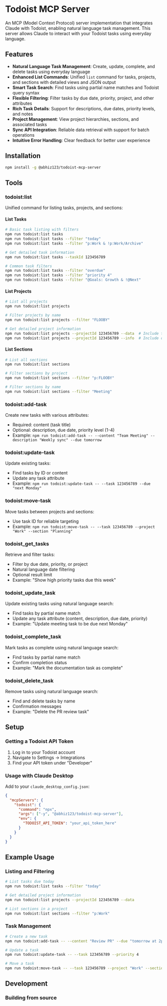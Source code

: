 # Todoist MCP Server

An MCP (Model Context Protocol) server implementation that integrates Claude with Todoist, enabling natural language task management. This server allows Claude to interact with your Todoist tasks using everyday language.

## Features

* **Natural Language Task Management**: Create, update, complete, and delete tasks using everyday language
* **Enhanced List Commands**: Unified `list` command for tasks, projects, and sections with detailed views and JSON output
* **Smart Task Search**: Find tasks using partial name matches and Todoist query syntax
* **Flexible Filtering**: Filter tasks by due date, priority, project, and other attributes
* **Rich Task Details**: Support for descriptions, due dates, priority levels, and notes
* **Project Management**: View project hierarchies, sections, and associated tasks
* **Sync API Integration**: Reliable data retrieval with support for batch operations
* **Intuitive Error Handling**: Clear feedback for better user experience

## Installation

```bash
npm install -g @abhiz123/todoist-mcp-server
```

## Tools

### todoist:list
Unified command for listing tasks, projects, and sections:

#### List Tasks
```bash
# Basic task listing with filters
npm run todoist:list tasks
npm run todoist:list tasks --filter "today"
npm run todoist:list tasks --filter "p:Work & !p:Work/Archive"

# Get detailed task information
npm run todoist:list tasks --taskId 123456789

# Common task filters
npm run todoist:list tasks --filter "overdue"
npm run todoist:list tasks --filter "priority 4"
npm run todoist:list tasks --filter "@Goals: Growth & !@Next"
```

#### List Projects
```bash
# List all projects
npm run todoist:list projects

# Filter projects by name
npm run todoist:list projects --filter "FLOOBY"

# Get detailed project information
npm run todoist:list projects --projectId 123456789 --data  # Include tasks, sections, notes
npm run todoist:list projects --projectId 123456789 --info  # Include only project info and notes
```

#### List Sections
```bash
# List all sections
npm run todoist:list sections

# Filter sections by project
npm run todoist:list sections --filter "p:FLOOBY"

# Filter sections by name
npm run todoist:list sections --filter "Meeting"
```

### todoist:add-task
Create new tasks with various attributes:
* Required: content (task title)
* Optional: description, due date, priority level (1-4)
* Example: `npm run todoist:add-task -- --content "Team Meeting" --description "Weekly sync" --due tomorrow`

### todoist:update-task
Update existing tasks:
* Find tasks by ID or content
* Update any task attribute
* Example: `npm run todoist:update-task -- --task 123456789 --due "next Monday"`

### todoist:move-task
Move tasks between projects and sections:
* Use task ID for reliable targeting
* Example: `npm run todoist:move-task -- --task 123456789 --project "Work" --section "Planning"`

### todoist_get_tasks
Retrieve and filter tasks:
* Filter by due date, priority, or project
* Natural language date filtering
* Optional result limit
* Example: "Show high priority tasks due this week"

### todoist_update_task
Update existing tasks using natural language search:
* Find tasks by partial name match
* Update any task attribute (content, description, due date, priority)
* Example: "Update meeting task to be due next Monday"

### todoist_complete_task
Mark tasks as complete using natural language search:
* Find tasks by partial name match
* Confirm completion status
* Example: "Mark the documentation task as complete"

### todoist_delete_task
Remove tasks using natural language search:
* Find and delete tasks by name
* Confirmation messages
* Example: "Delete the PR review task"

## Setup

### Getting a Todoist API Token
1. Log in to your Todoist account
2. Navigate to Settings → Integrations
3. Find your API token under "Developer"

### Usage with Claude Desktop

Add to your `claude_desktop_config.json`:

```json
{
  "mcpServers": {
    "todoist": {
      "command": "npx",
      "args": ["-y", "@abhiz123/todoist-mcp-server"],
      "env": {
        "TODOIST_API_TOKEN": "your_api_token_here"
      }
    }
  }
}
```

## Example Usage

### Listing and Filtering
```bash
# List tasks due today
npm run todoist:list tasks --filter "today"

# Get detailed project information
npm run todoist:list projects --projectId 123456789 --data

# List sections in a project
npm run todoist:list sections --filter "p:Work"
```

### Task Management
```bash
# Create a new task
npm run todoist:add-task -- --content "Review PR" --due "tomorrow at 2pm"

# Update a task
npm run todoist:update-task -- --task 123456789 --priority 4

# Move a task
npm run todoist:move-task -- --task 123456789 --project "Work" --section "In Progress"
```

## Development

### Building from source
```